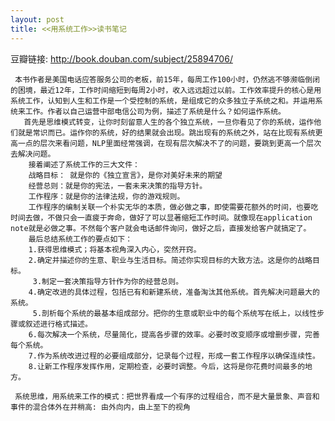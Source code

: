 ```yaml
---
layout: post
title: <<用系统工作>>读书笔记
---
```


豆瓣链接: http://book.douban.com/subject/25894706/

     本书作者是美国电话应答服务公司的老板，前15年，每周工作100小时，仍然逃不够濒临倒闭的困境，最近12年，工作时间缩短到每周2小时，收入远远超过以前。工作效率提升的核心是用系统工作，认知到人生和工作是一个受控制的系统，是组成它的众多独立子系统之和。并运用系统来工作。作者以自己运营中部电信公司为例，描述了系统是什么？如何运作系统。
       首先是思维模式转变，让你时刻留意人生的各个独立系统，一旦你看见了你的系统，运作他们就是常识而已。运作你的系统，好的结果就会出现。跳出现有的系统之外，站在比现有系统更高一点的层次来看问题，NLP里面经常强调，在现有层次解决不了的问题，要跳到更高一个层次去解决问题。
        接着阐述了系统工作的三大文件：
        战略目标： 就是你的《独立宣言》，是你对美好未来的期望
        经营总则：就是你的宪法，一套未来决策的指导方针。
        工作程序：就是你的法律法规，你的游戏规则。
        工作程序的编制关联一个朴实无华的本质，做必做之事，即使需要花额外的时间，也要吃时间去做，不做只会一直疲于奔命，做好了可以显著缩短工作时间。就像现在application note就是必做之事。不然每个客户就会电话邮件询问，做好之后，直接发给客户就搞定了。
        最后总结系统工作的要点如下：
        1.获得思维模式；将基本视角深入内心，突然开窍。 
        2.确定并描述你的生意、职业与生活目标。简述你实现目标的大致方法。这是你的战略目标。
         3.制定一套决策指导方针作为你的经营总则。 
        4.确定改进的具体过程，包括已有和新建系统，准备淘汰其他系统。首先解决问题最大的系统。
         5.剖析每个系统的最基本组成部分。把你的生意或职业中的每个系统写在纸上，以线性步骤或叙述进行格式描述。
        6.每次解决一个系统，尽量简化，提高各步骤的效率。必要时改变顺序或增删步骤，完善每个系统。 
        7.作为系统改进过程的必要组成部分，记录每个过程，形成一套工作程序以确保连续性。 
        8.让新工作程序发挥作用，定期检查，必要时调整。今后，这将是你花费时间最多的地方。

     系统思维，用系统来工作的模式：把世界看成一个有序的过程组合，而不是大量景象、声音和事件的混合体外在并稍高: 由外向内，由上至下的视角
